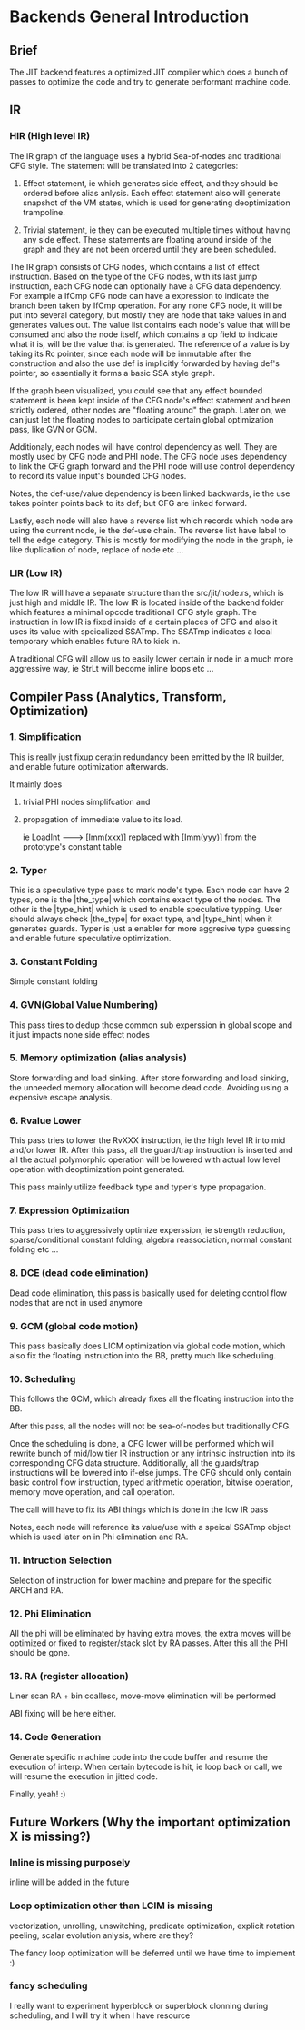 # Backends General Introduction

## Brief

The JIT backend features a optimized JIT compiler which does a bunch of passes
to optimize the code and try to generate performant machine code.

## IR

### HIR (High level IR)
The IR graph of the language uses a hybrid Sea-of-nodes and traditional CFG style.
The statement will be translated into 2 categories:

 1. Effect statement, ie which generates side effect, and they should be ordered
    before alias anlysis. Each effect statement also will generate snapshot of
    the VM states, which is used for generating deoptimization trampoline.

 2. Trivial statement, ie they can be executed multiple times without having any
    side effect. These statements are floating around inside of the graph and
    they are not been ordered until they are been scheduled.

The IR graph consists of CFG nodes, which contains a list of effect instruction.
Based on the type of the CFG nodes, with its last jump instruction, each CFG node
can optionally have a CFG data dependency. For example a IfCmp CFG node can have
a expression to indicate the branch been taken by IfCmp operation. For any none
CFG node, it will be put into several category, but mostly they are node that
take values in and generates values out. The value list contains each node's
value that will be consumed and also the node itself, which contains a op field
to indicate what it is, will be the value that is generated. The reference of
a value is by taking its Rc pointer, since each node will be immutable after the
construction and also the use def is implicitly forwarded by having def's pointer,
so essentially it forms a basic SSA style graph.

If the graph been visualized, you could see that any effect bounded statement is
been kept inside of the CFG node's effect statement and been strictly ordered,
other nodes are "floating around" the graph. Later on, we can just let the
floating nodes to participate certain global optimization pass, like GVN or GCM.

Additionaly, each nodes will have control dependency as well. They are mostly
used by CFG node and PHI node. The CFG node uses dependency to link the CFG graph
forward and the PHI node will use control dependency to record its value input's
bounded CFG nodes.

Notes, the def-use/value dependency is been linked backwards, ie the use takes
pointer points back to its def; but CFG are linked forward.

Lastly, each node will also have a reverse list which records which node are
using the current node, ie the def-use chain. The reverse list have label to
tell the edge category. This is mostly for modifying the node in the graph, ie
like duplication of node, replace of node etc ...

### LIR (Low IR)

The low IR will have a separate structure than the src/jit/node.rs, which is
just high and middle IR. The low IR is located inside of the backend folder
which features a minimal opcode traditionall CFG style graph. The instruction in
low IR is fixed inside of a certain places of CFG and also it uses its value
with speicalized SSATmp. The SSATmp indicates a local temporary which enables
future RA to kick in.

A traditional CFG will allow us to easily lower certain ir node in a much more
aggressive way, ie StrLt will become inline loops etc ...

## Compiler Pass (Analytics, Transform, Optimization)

### 1. Simplification

This is really just fixup ceratin redundancy been emitted by the IR builder, and
enable future optimization afterwards. 

It mainly does 

  1) trivial PHI nodes simplifcation and 
  2) propagation of immediate value to its load.

     ie LoadInt ---> [Imm(xxx)] replaced with [Imm(yyy)] from the prototype's
        constant table

### 2. Typer

This is a speculative type pass to mark node's type. Each node can have 2 types,
one is the |the_type| which contains exact type of the nodes. The other is the
|type_hint| which is used to enable speculative typping. User should always check
|the_type| for exact type, and |type_hint| when it generates guards. Typer is
just a enabler for more aggresive type guessing and enable future speculative
optimization.

### 3. Constant Folding

Simple constant folding

### 4. GVN(Global Value Numbering)

This pass tires to dedup those common sub experssion in global scope and it just
impacts none side effect nodes

### 5. Memory optimization (alias analysis)

Store forwarding and load sinking. After store forwarding and load sinking, the
unneeded memory allocation will become dead code. Avoiding using a expensive
escape analysis.

### 6. Rvalue Lower

This pass tries to lower the RvXXX instruction, ie the high level IR into mid
and/or lower IR. After this pass, all the guard/trap instruction is inserted and
all the actual polymorphic operation will be lowered with actual low level
operation with deoptimization point generated.

This pass mainly utilize feedback type and typer's type propagation.


### 7. Expression Optimization

This pass tries to aggressively optimize experssion, ie strength reduction,
sparse/conditional constant folding, algebra reassociation, normal constant
folding etc ...


### 8. DCE (dead code elimination)

Dead code elimination, this pass is basically used for deleting control flow
nodes that are not in used anymore

### 9. GCM (global code motion)

This pass basically does LICM optimization via global code motion, which also
fix the floating instruction into the BB, pretty much like scheduling.

### 10. Scheduling

This follows the GCM, which already fixes all the floating instruction into the
BB.

After this pass, all the nodes will not be sea-of-nodes but traditionally CFG.

Once the scheduling is done, a CFG lower will be performed which will rewrite
bunch of mid/low tier IR instruction or any intrinsic instruction into its
corresponding CFG data structure. Additionally, all the guards/trap instructions
will be lowered into if-else jumps. The CFG should only contain basic control
flow instruction, typed arithmetic operation, bitwise operation, memory move
operation, and call operation.

The call will have to fix its ABI things which is done in the low IR pass

Notes, each node will reference its value/use with a speical SSATmp object which
is used later on in Phi elimination and RA.

### 11. Intruction Selection

Selection of instruction for lower machine and prepare for the specific ARCH
and RA.

### 12. Phi Elimination

All the phi will be eliminated by having extra moves, the extra moves will be
optimized or fixed to register/stack slot by RA passes. After this all the PHI
should be gone.

### 13. RA (register allocation)

Liner scan RA + bin coallesc, move-move elimination will be performed

ABI fixing will be here either.

### 14. Code Generation

Generate specific machine code into the code buffer and resume the execution
of interp. When certain bytecode is hit, ie loop back or call, we will resume
the execution in jitted code. 

Finally, yeah! :)


## Future Workers (Why the important optimization X is missing?)

### Inline is missing purposely
inline will be added in the future

### Loop optimization other than LCIM is missing
vectorization, unrolling, unswitching, predicate optimization, explicit rotation
peeling, scalar evolution anlysis, where are they? 

The fancy loop optimization will be deferred until we have time to implement :)


### fancy scheduling
I really want to experiment hyperblock or superblock clonning during scheduling,
and I will try it when I have resource
